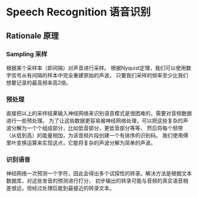 # Speech Recognition 语音识别

## Rationale 原理

### Sampling 采样

根据某个采样率（即间隔）对声音进行采样。
根据Nyquist定理，我们可以使用数字信号从有间隔的样本中完全重建原始的声波，
只要我们采样的频率至少比我们想要记录的最高频率高2倍。

### 预处理

直接把以上的采样结果输入神经网络来识别语音模式是很困难的，需要对音频数据进行一些预处理。
为了让这些数据更容易被神经网络处理，可以把这些复杂的声波分解为一个个组成部分，比如低音部分，更低音部分等等，
然后将每个频带（从低到高）的能量相加，为该音频片段创建一个有排序的识别码。
我们使用傅里叶变换运算来实现这点，它能将复杂的声波分解为简单的声波。

### 识别语音

神经网络一次预测一个字符，因此会得出多个试探性的转录。解决方法是根据文本数据库，对这些发音的预测进行打分，
初步输出的转录可能与音频的真实语音相差很远，但经过处理后能到最接近的转录文本。

